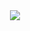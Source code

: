<div align=center>
<!-- 	<img src="https://capsule-render.vercel.app/api?type=waving&color=auto&height=200&section=header&text=Yermi%20Github!&fontSize=90" />	 -->
  <img src="https://capsule-render.vercel.app/api?type=waving&color=auto&height=200&section=header&text=MinJin's%20Github&fontSize=90" />
</div>

